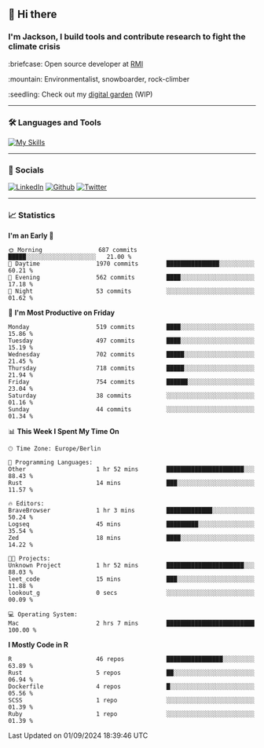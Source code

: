## :wave: Hi there
### I'm Jackson, I build tools and contribute research to fight the climate crisis
<p> :briefcase: Open source developer at <a href="https://rmi.org/" alt="RMI">RMI</a></p>
<p> :mountain: Environmentalist, snowboarder, rock-climber</p>
<p> :seedling: Check out my <a href="https://jdhoffa.github.io/" alt="digital garden">digital garden</a> (WIP) </p>

---

### :hammer_and_wrench: Languages and Tools

[![My Skills](https://skillicons.dev/icons?i=r,python,rust,docker,svelte,js,neovim,azure,postgresql,kubernetes,html,css&perline=6&theme=dark)](https://skillicons.dev)

---

### :iphone: Socials

[![LinkedIn](https://skillicons.dev/icons?i=linkedin&theme=dark)](https://www.linkedin.com/in/jackson-hoffart/) 
[![Github](https://skillicons.dev/icons?i=github&theme=dark)](https://github.com/jdhoffa) 
[![Twitter](https://skillicons.dev/icons?i=twitter&theme=dark)](https://twitter.com/jdhoffart) 

---

### :chart_with_upwards_trend: Statistics

 
<!--START_SECTION:waka-->
**I'm an Early 🐤** 

```text
🌞 Morning                687 commits         █████░░░░░░░░░░░░░░░░░░░░   21.00 % 
🌆 Daytime                1970 commits        ███████████████░░░░░░░░░░   60.21 % 
🌃 Evening                562 commits         ████░░░░░░░░░░░░░░░░░░░░░   17.18 % 
🌙 Night                  53 commits          ░░░░░░░░░░░░░░░░░░░░░░░░░   01.62 % 
```
📅 **I'm Most Productive on Friday** 

```text
Monday                   519 commits         ████░░░░░░░░░░░░░░░░░░░░░   15.86 % 
Tuesday                  497 commits         ████░░░░░░░░░░░░░░░░░░░░░   15.19 % 
Wednesday                702 commits         █████░░░░░░░░░░░░░░░░░░░░   21.45 % 
Thursday                 718 commits         █████░░░░░░░░░░░░░░░░░░░░   21.94 % 
Friday                   754 commits         ██████░░░░░░░░░░░░░░░░░░░   23.04 % 
Saturday                 38 commits          ░░░░░░░░░░░░░░░░░░░░░░░░░   01.16 % 
Sunday                   44 commits          ░░░░░░░░░░░░░░░░░░░░░░░░░   01.34 % 
```


📊 **This Week I Spent My Time On** 

```text
🕑︎ Time Zone: Europe/Berlin

💬 Programming Languages: 
Other                    1 hr 52 mins        ██████████████████████░░░   88.43 % 
Rust                     14 mins             ███░░░░░░░░░░░░░░░░░░░░░░   11.57 % 

🔥 Editors: 
BraveBrowser             1 hr 3 mins         █████████████░░░░░░░░░░░░   50.24 % 
Logseq                   45 mins             █████████░░░░░░░░░░░░░░░░   35.54 % 
Zed                      18 mins             ████░░░░░░░░░░░░░░░░░░░░░   14.22 % 

🐱‍💻 Projects: 
Unknown Project          1 hr 52 mins        ██████████████████████░░░   88.03 % 
leet_code                15 mins             ███░░░░░░░░░░░░░░░░░░░░░░   11.88 % 
lookout_g                0 secs              ░░░░░░░░░░░░░░░░░░░░░░░░░   00.09 % 

💻 Operating System: 
Mac                      2 hrs 7 mins        █████████████████████████   100.00 % 
```

**I Mostly Code in R** 

```text
R                        46 repos            ████████████████░░░░░░░░░   63.89 % 
Rust                     5 repos             ██░░░░░░░░░░░░░░░░░░░░░░░   06.94 % 
Dockerfile               4 repos             █░░░░░░░░░░░░░░░░░░░░░░░░   05.56 % 
SCSS                     1 repo              ░░░░░░░░░░░░░░░░░░░░░░░░░   01.39 % 
Ruby                     1 repo              ░░░░░░░░░░░░░░░░░░░░░░░░░   01.39 % 
```




 Last Updated on 01/09/2024 18:39:46 UTC
<!--END_SECTION:waka-->
